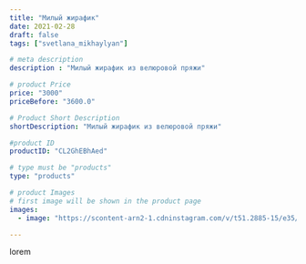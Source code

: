 ```yaml
---
title: "Милый жирафик"
date: 2021-02-28
draft: false
tags: ["svetlana_mikhaylyan"]

# meta description
description : "Милый жирафик из велюровой пряжи"

# product Price
price: "3000"
priceBefore: "3600.0"

# Product Short Description
shortDescription: "Милый жирафик из велюровой пряжи"

#product ID
productID: "CL2GhEBhAed"

# type must be "products"
type: "products"

# product Images
# first image will be shown in the product page
images:
  - image: "https://scontent-arn2-1.cdninstagram.com/v/t51.2885-15/e35/155496313_2782218838706961_4200648151832682818_n.jpg?se=8&tp=1&_nc_ht=scontent-arn2-1.cdninstagram.com&_nc_cat=109&_nc_ohc=_BLthbfZZOoAX8NQChy&ccb=7-4&oh=691a0568276f1b1eb79b49a6d4f2463f&oe=6083EE7C&_nc_sid=86f79a&ig_cache_key=MjUxOTIyOTcwMTkwMjU2NzMyNQ%3D%3D.2-ccb7-4"

---
```

lorem

